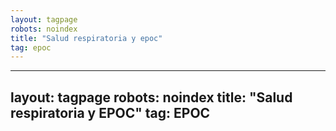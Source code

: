 ```yaml
---
layout: tagpage
robots: noindex
title: "Salud respiratoria y epoc"
tag: epoc
---
```

---
layout: tagpage
robots: noindex
title: "Salud respiratoria y EPOC"
tag: EPOC
---
